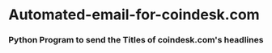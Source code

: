 # Automated-email-for-coindesk.com
<h3> Python Program to send the Titles of coindesk.com's headlines </h3>
<meta charset="utf-8" />
<meta http-equiv="cache-control" content="no-cache">
<meta http-equiv="pragma" content="no-cache">
<meta http-equiv="expires" content="0">
<link href="https://fonts.googleapis.com/css2?family=Baloo+Tammudu+2&display=swap" rel="stylesheet">
<link rel="stylesheet" href="styles.css">
<link rel="stylesheet" href="https://cdnjs.cloudflare.com/ajax/libs/font-awesome/4.7.0/css/font-awesome.min.css">
<meta name="viewport" content ="width=device-width, initial-scale = 1.0"> 
<script src="script.js"  defer></script>
<link rel="stylesheet"href="https://cdnjs.cloudflare.com/ajax/libs/animate.css/4.1.1/animate.min.css"/>
<link rel="stylesheet"href="anime.css"/>
